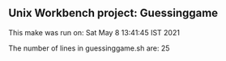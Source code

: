 ## Unix Workbench project: Guessinggame
This make was run on:
Sat May  8 13:41:45 IST 2021

The number of lines in guessinggame.sh are:
25
